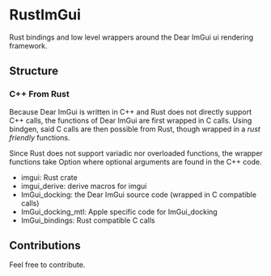 # RustImGui
Rust bindings and low level wrappers around the Dear ImGui ui rendering framework.

## Structure
### C++ From Rust
Because Dear ImGui is written in C++ and Rust does not directly support C++ calls, the functions of Dear ImGui are first wrapped in C calls.
Using bindgen, said C calls are then possible from Rust, though wrapped in a *rust friendly* functions.

Since Rust does not support variadic nor overloaded functions, the wrapper functions take Option<T> where optional arguments are found in the C++ code.

 - imgui: Rust crate
 - imgui_derive: derive macros for imgui
 - ImGui_docking: the Dear ImGui source code (wrapped in C compatible calls)
 - ImGui_docking_mtl: Apple specific code for ImGui_docking
 - ImGui_bindings: Rust compatible C calls

## Contributions
Feel free to contribute.

